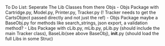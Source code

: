 To Do List:
  Seperate The Lib Classes from there Objs
    - Objs Package with Cartridge.py, Model.py, Printer.py, Tracker.py (! Tracker needs to get the CartsObject passed directly and not just the ref)
    - Objs Package maybe a BaseObj.py for methods like search_strings, json export, a validation method?
    - Libs Package with cLib.py, mLib.py, pLib.py (should include the main Tracker class), BaseLib(see above BaseObj), __init__.py (should load the full Libs in some Struc)
    
